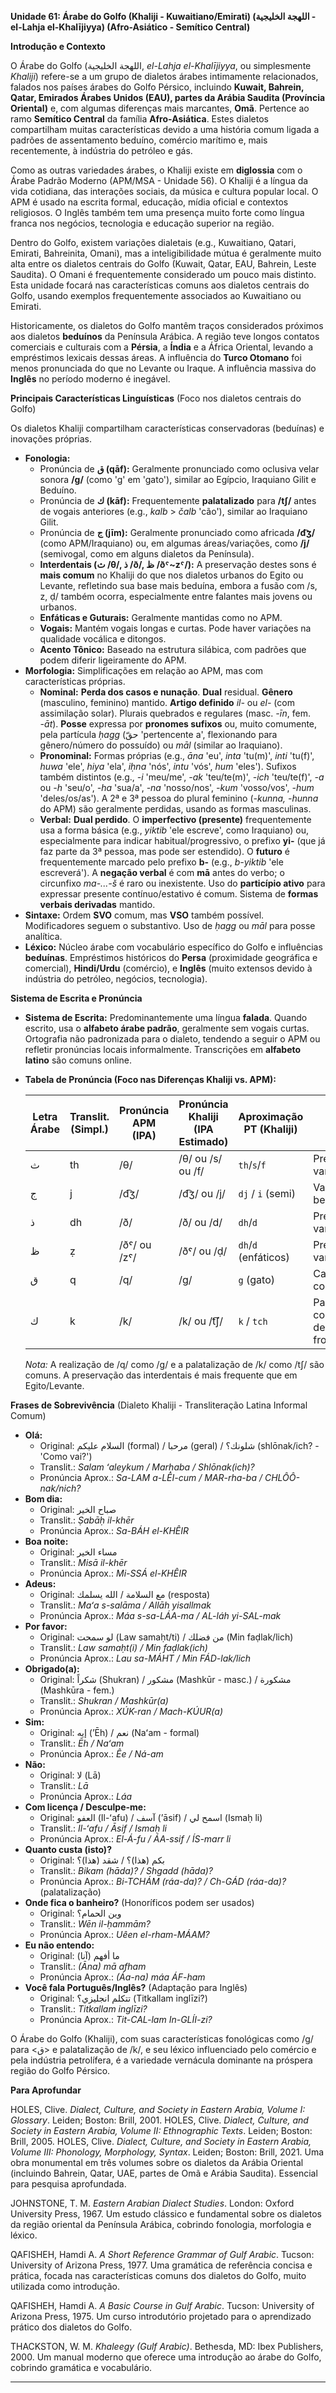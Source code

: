 **Unidade 61: Árabe do Golfo (Khaliji - Kuwaitiano/Emirati) (اللهجة الخليجية - el-Lahja el-Khalījiyya) (Afro-Asiático - Semítico Central)**

**Introdução e Contexto**

O Árabe do Golfo (اللهجة الخليجية, *el-Lahja el-Khalījiyya*, ou simplesmente *Khaliji*) refere-se a um grupo de dialetos árabes intimamente relacionados, falados nos países árabes do Golfo Pérsico, incluindo **Kuwait, Bahrein, Qatar, Emirados Árabes Unidos (EAU), partes da Arábia Saudita (Província Oriental)** e, com algumas diferenças mais marcantes, **Omã**. Pertence ao ramo **Semítico Central** da família **Afro-Asiática**. Estes dialetos compartilham muitas características devido a uma história comum ligada a padrões de assentamento beduíno, comércio marítimo e, mais recentemente, à indústria do petróleo e gás.

Como as outras variedades árabes, o Khaliji existe em **diglossia** com o Árabe Padrão Moderno (APM/MSA - Unidade 56). O Khaliji é a língua da vida cotidiana, das interações sociais, da música e cultura popular local. O APM é usado na escrita formal, educação, mídia oficial e contextos religiosos. O Inglês também tem uma presença muito forte como língua franca nos negócios, tecnologia e educação superior na região.

Dentro do Golfo, existem variações dialetais (e.g., Kuwaitiano, Qatari, Emirati, Bahreinita, Omani), mas a inteligibilidade mútua é geralmente muito alta entre os dialetos centrais do Golfo (Kuwait, Qatar, EAU, Bahrein, Leste Saudita). O Omani é frequentemente considerado um pouco mais distinto. Esta unidade focará nas características comuns aos dialetos centrais do Golfo, usando exemplos frequentemente associados ao Kuwaitiano ou Emirati.

Historicamente, os dialetos do Golfo mantêm traços considerados próximos aos dialetos **beduínos** da Península Arábica. A região teve longos contatos comerciais e culturais com a **Pérsia**, a **Índia** e a África Oriental, levando a empréstimos lexicais dessas áreas. A influência do **Turco Otomano** foi menos pronunciada do que no Levante ou Iraque. A influência massiva do **Inglês** no período moderno é inegável.

**Principais Características Linguísticas** (Foco nos dialetos centrais do Golfo)

Os dialetos Khaliji compartilham características conservadoras (beduínas) e inovações próprias.

*   **Fonologia:**
    *   Pronúncia de **ق (qāf):** Geralmente pronunciado como oclusiva velar sonora **/ɡ/** (como 'g' em 'gato'), similar ao Egípcio, Iraquiano Gilit e Beduíno.
    *   Pronúncia de **ك (kāf):** Frequentemente **palatalizado** para **/tʃ/** antes de vogais anteriores (e.g., *kalb* > *čalb* 'cão'), similar ao Iraquiano Gilit.
    *   Pronúncia de **ج (jīm):** Geralmente pronunciado como africada **/d͡ʒ/** (como APM/Iraquiano) ou, em algumas áreas/variações, como **/j/** (semivogal, como em alguns dialetos da Península).
    *   **Interdentais (ث /θ/, ذ /ð/, ظ /ðˤ~zˤ/):** A preservação destes sons é **mais comum** no Khaliji do que nos dialetos urbanos do Egito ou Levante, refletindo sua base mais beduína, embora a fusão com /s, z, ḍ/ também ocorra, especialmente entre falantes mais jovens ou urbanos.
    *   **Enfáticas e Guturais:** Geralmente mantidas como no APM.
    *   **Vogais:** Mantém vogais longas e curtas. Pode haver variações na qualidade vocálica e ditongos.
    *   **Acento Tônico:** Baseado na estrutura silábica, com padrões que podem diferir ligeiramente do APM.
*   **Morfologia:** Simplificações em relação ao APM, mas com características próprias.
    *   **Nominal:** **Perda dos casos e nunação**. **Dual** residual. **Gênero** (masculino, feminino) mantido. **Artigo definido** *il-* ou *el-* (com assimilação solar). Plurais quebrados e regulares (masc. *-īn*, fem. *-āt*). **Posse** expressa por **pronomes sufixos** ou, muito comumente, pela partícula *ḥagg* (حقّ 'pertencente a', flexionando para gênero/número do possuído) ou *māl* (similar ao Iraquiano).
    *   **Pronominal:** Formas próprias (e.g., *āna* 'eu', *inta* 'tu(m)', *inti* 'tu(f)', *huwa* 'ele', *hiya* 'ela', *iḥna* 'nós', *intu* 'vós', *hum* 'eles'). Sufixos também distintos (e.g., *-i* 'meu/me', *-ak* 'teu/te(m)', *-ich* 'teu/te(f)', *-a* ou *-h* 'seu/o', *-ha* 'sua/a', *-na* 'nosso/nos', *-kum* 'vosso/vos', *-hum* 'deles/os/as'). A 2ª e 3ª pessoa do plural feminino (*-kunna, -hunna* do APM) são geralmente perdidas, usando as formas masculinas.
    *   **Verbal:** **Dual perdido**. O **imperfectivo (presente)** frequentemente usa a forma básica (e.g., *yiktib* 'ele escreve', como Iraquiano) ou, especialmente para indicar habitual/progressivo, o prefixo **yi-** (que já faz parte da 3ª pessoa, mas pode ser estendido). O **futuro** é frequentemente marcado pelo prefixo **b-** (e.g., *b-yiktib* 'ele escreverá'). A **negação verbal** é com **mā** antes do verbo; o circunfixo *ma-...-š* é raro ou inexistente. Uso do **particípio ativo** para expressar presente contínuo/estativo é comum. Sistema de **formas verbais derivadas** mantido.
*   **Sintaxe:** Ordem **SVO** comum, mas **VSO** também possível. Modificadores seguem o substantivo. Uso de *ḥagg* ou *māl* para posse analítica.
*   **Léxico:** Núcleo árabe com vocabulário específico do Golfo e influências **beduínas**. Empréstimos históricos do **Persa** (proximidade geográfica e comercial), **Hindi/Urdu** (comércio), e **Inglês** (muito extensos devido à indústria do petróleo, negócios, tecnologia).

**Sistema de Escrita e Pronúncia**

*   **Sistema de Escrita:** Predominantemente uma língua **falada**. Quando escrito, usa o **alfabeto árabe padrão**, geralmente sem vogais curtas. Ortografia não padronizada para o dialeto, tendendo a seguir o APM ou refletir pronúncias locais informalmente. Transcrições em **alfabeto latino** são comuns online.

*   **Tabela de Pronúncia (Foco nas Diferenças Khaliji vs. APM):**

    | Letra Árabe | Translit. (Simpl.) | Pronúncia APM (IPA) | Pronúncia Khaliji (IPA Estimado) | Aproximação PT (Khaliji) | Notas |
    |---|---|---|---|---|---|
    | ث | th | /θ/ | /θ/ ou /s/ ou /f/ | `th`/`s`/`f` | Preservação variável |
    | ج | j | /d͡ʒ/ | /d͡ʒ/ ou /j/ | `dj` / `i` (semi) | Varia; /j/ mais beduíno/rural? |
    | ذ | dh | /ð/ | /ð/ ou /d/ | `dh`/`d` | Preservação variável |
    | ظ | ẓ | /ðˤ/ ou /zˤ/ | /ðˤ/ ou /ḍ/ | `dh`/`d` (enfáticos) | Preservação variável |
    | ق | q | /q/ | /ɡ/ | `g` (gato) | Característica comum |
    | ك | k | /k/ | /k/ ou /t͡ʃ/ | `k` / `tch` | Palatalização comum antes de vogais frontais |

    *Nota:* A realização de /q/ como /g/ e a palatalização de /k/ como /tʃ/ são comuns. A preservação das interdentais é mais frequente que em Egito/Levante.

**Frases de Sobrevivência** (Dialeto Khaliji - Transliteração Latina Informal Comum)

*   **Olá:**
    *   Original: السلام عليكم (formal) / مرحبا (geral) / شلونك؟ (shlōnak/ich? - 'Como vai?')
    *   Translit.: *Salam ʻaleykum / Marḥaba / Shlōnak(ich)?*
    *   Pronúncia Aprox.: *Sa-LAM a-LÊI-cum / MAR-rha-ba / CHLÔÔ-nak/nich?*
*   **Bom dia:**
    *   Original: صباح الخير
    *   Translit.: *Ṣabāḥ il-khēr*
    *   Pronúncia Aprox.: *Sa-BÁH el-KHÊIR*
*   **Boa noite:**
    *   Original: مساء الخير
    *   Translit.: *Misā il-khēr*
    *   Pronúncia Aprox.: *Mi-SSÁ el-KHÊIR*
*   **Adeus:**
    *   Original: مع السلامة / الله يسلمك (resposta)
    *   Translit.: *Maʻa s-salāma / Allāh yisallmak*
    *   Pronúncia Aprox.: *Máa s-sa-LÁA-ma / AL-láh yi-SAL-mak*
*   **Por favor:**
    *   Original: لو سمحت (Law samaḥt/ti) / من فضلك (Min faḍlak/lich)
    *   Translit.: *Law samaḥt(i) / Min faḍlak(ich)*
    *   Pronúncia Aprox.: *Lau sa-MÁHT / Min FÁD-lak/lich*
*   **Obrigado(a):**
    *   Original: شكراً (Shukran) / مشكور (Mashkūr - masc.) / مشكورة (Mashkūra - fem.)
    *   Translit.: *Shukran / Mashkūr(a)*
    *   Pronúncia Aprox.: *XÚK-ran / Mach-KÚUR(a)*
*   **Sim:**
    *   Original: إيه (ʼĒh) / نعم (Naʻam - formal)
    *   Translit.: *Ēh / Naʻam*
    *   Pronúncia Aprox.: *Êe / Ná-am*
*   **Não:**
    *   Original: لا (Lā)
    *   Translit.: *Lā*
    *   Pronúncia Aprox.: *Láa*
*   **Com licença / Desculpe-me:**
    *   Original: العفو (Il-ʻafu) / آسف (ʼāsif) / اسمح لي (Ismaḥ li)
    *   Translit.: *Il-ʻafu / Āsif / Ismaḥ li*
    *   Pronúncia Aprox.: *El-Á-fu / ÁA-ssif / ÍS-marr li*
*   **Quanto custa (isto)?**
    *   Original: بكم (هذا)؟ / شقد (هذا)؟
    *   Translit.: *Bikam (hāda)? / Shgadd (hāda)?*
    *   Pronúncia Aprox.: *Bi-TCHÁM (ráa-da)? / Ch-GÁD (ráa-da)?* (palatalização)
*   **Onde fica o banheiro?** (Honoríficos podem ser usados)
    *   Original: وين الحمام؟
    *   Translit.: *Wēn il-ḥammām?*
    *   Pronúncia Aprox.: *Uêen el-rham-MÁAM?*
*   **Eu não entendo:**
    *   Original: (آنا) ما أفهم
    *   Translit.: *(Āna) mā afham*
    *   Pronúncia Aprox.: *(Áa-na) máa ÁF-ham*
*   **Você fala Português/Inglês?** (Adaptação para Inglês)
    *   Original: تتكلم انجليزي؟ (Titkallam inglīzi?)
    *   Translit.: *Titkallam inglīzi?*
    *   Pronúncia Aprox.: *Tit-CAL-lam In-GLÍI-zi?*

O Árabe do Golfo (Khaliji), com suas características fonológicas como /g/ para <ق> e palatalização de /k/, e seu léxico influenciado pelo comércio e pela indústria petrolífera, é a variedade vernácula dominante na próspera região do Golfo Pérsico.

**Para Aprofundar**

HOLES, Clive. *Dialect, Culture, and Society in Eastern Arabia, Volume I: Glossary*. Leiden; Boston: Brill, 2001. HOLES, Clive. *Dialect, Culture, and Society in Eastern Arabia, Volume II: Ethnographic Texts*. Leiden; Boston: Brill, 2005. HOLES, Clive. *Dialect, Culture, and Society in Eastern Arabia, Volume III: Phonology, Morphology, Syntax*. Leiden; Boston: Brill, 2021. Uma obra monumental em três volumes sobre os dialetos da Arábia Oriental (incluindo Bahrein, Qatar, UAE, partes de Omã e Arábia Saudita). Essencial para pesquisa aprofundada.

JOHNSTONE, T. M. *Eastern Arabian Dialect Studies*. London: Oxford University Press, 1967. Um estudo clássico e fundamental sobre os dialetos da região oriental da Península Arábica, cobrindo fonologia, morfologia e léxico.

QAFISHEH, Hamdi A. *A Short Reference Grammar of Gulf Arabic*. Tucson: University of Arizona Press, 1977. Uma gramática de referência concisa e prática, focada nas características comuns dos dialetos do Golfo, muito utilizada como introdução.

QAFISHEH, Hamdi A. *A Basic Course in Gulf Arabic*. Tucson: University of Arizona Press, 1975. Um curso introdutório projetado para o aprendizado prático dos dialetos do Golfo.

THACKSTON, W. M. *Khaleegy (Gulf Arabic)*. Bethesda, MD: Ibex Publishers, 2000. Um manual moderno que oferece uma introdução ao árabe do Golfo, cobrindo gramática e vocabulário.

---
